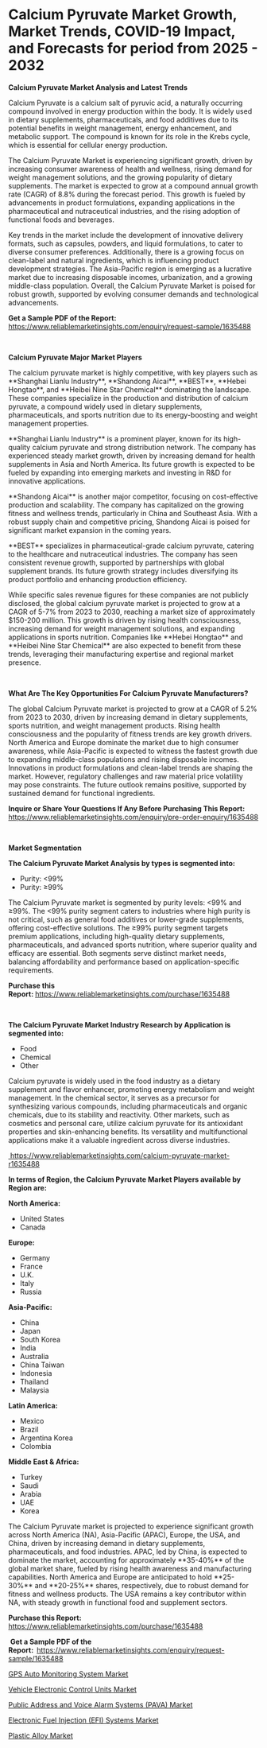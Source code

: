 <p><h1>Calcium Pyruvate Market Growth, Market Trends, COVID-19 Impact, and Forecasts for period from 2025 - 2032</h1></p><p><strong>Calcium Pyruvate Market Analysis and Latest Trends</strong></p>
<p><p>Calcium Pyruvate is a calcium salt of pyruvic acid, a naturally occurring compound involved in energy production within the body. It is widely used in dietary supplements, pharmaceuticals, and food additives due to its potential benefits in weight management, energy enhancement, and metabolic support. The compound is known for its role in the Krebs cycle, which is essential for cellular energy production.</p><p>The Calcium Pyruvate Market is experiencing significant growth, driven by increasing consumer awareness of health and wellness, rising demand for weight management solutions, and the growing popularity of dietary supplements. The market is expected to grow at a compound annual growth rate (CAGR) of 8.8% during the forecast period. This growth is fueled by advancements in product formulations, expanding applications in the pharmaceutical and nutraceutical industries, and the rising adoption of functional foods and beverages.</p><p>Key trends in the market include the development of innovative delivery formats, such as capsules, powders, and liquid formulations, to cater to diverse consumer preferences. Additionally, there is a growing focus on clean-label and natural ingredients, which is influencing product development strategies. The Asia-Pacific region is emerging as a lucrative market due to increasing disposable incomes, urbanization, and a growing middle-class population. Overall, the Calcium Pyruvate Market is poised for robust growth, supported by evolving consumer demands and technological advancements.</p></p>
<p><strong>Get a Sample PDF of the Report:&nbsp;</strong> <a href="https://www.reliablemarketinsights.com/enquiry/request-sample/1635488?utm_campaign=1994&utm_medium=2&utm_source=Github&utm_content=ia&utm_term=25012025&utm_id=calcium-pyruvate">https://www.reliablemarketinsights.com/enquiry/request-sample/1635488</a></p>
<p>&nbsp;</p>
<p><strong>Calcium Pyruvate Major Market Players</strong></p>
<p><p>The calcium pyruvate market is highly competitive, with key players such as **Shanghai Lianlu Industry**, **Shandong Aicai**, **BEST**, **Hebei Hongtao**, and **Heibei Nine Star Chemical** dominating the landscape. These companies specialize in the production and distribution of calcium pyruvate, a compound widely used in dietary supplements, pharmaceuticals, and sports nutrition due to its energy-boosting and weight management properties.</p><p>**Shanghai Lianlu Industry** is a prominent player, known for its high-quality calcium pyruvate and strong distribution network. The company has experienced steady market growth, driven by increasing demand for health supplements in Asia and North America. Its future growth is expected to be fueled by expanding into emerging markets and investing in R&D for innovative applications.</p><p>**Shandong Aicai** is another major competitor, focusing on cost-effective production and scalability. The company has capitalized on the growing fitness and wellness trends, particularly in China and Southeast Asia. With a robust supply chain and competitive pricing, Shandong Aicai is poised for significant market expansion in the coming years.</p><p>**BEST** specializes in pharmaceutical-grade calcium pyruvate, catering to the healthcare and nutraceutical industries. The company has seen consistent revenue growth, supported by partnerships with global supplement brands. Its future growth strategy includes diversifying its product portfolio and enhancing production efficiency.</p><p>While specific sales revenue figures for these companies are not publicly disclosed, the global calcium pyruvate market is projected to grow at a CAGR of 5-7% from 2023 to 2030, reaching a market size of approximately $150-200 million. This growth is driven by rising health consciousness, increasing demand for weight management solutions, and expanding applications in sports nutrition. Companies like **Hebei Hongtao** and **Heibei Nine Star Chemical** are also expected to benefit from these trends, leveraging their manufacturing expertise and regional market presence.</p></p>
<p>&nbsp;</p>
<p><strong>What Are The Key Opportunities For Calcium Pyruvate Manufacturers?</strong></p>
<p><p>The global Calcium Pyruvate market is projected to grow at a CAGR of 5.2% from 2023 to 2030, driven by increasing demand in dietary supplements, sports nutrition, and weight management products. Rising health consciousness and the popularity of fitness trends are key growth drivers. North America and Europe dominate the market due to high consumer awareness, while Asia-Pacific is expected to witness the fastest growth due to expanding middle-class populations and rising disposable incomes. Innovations in product formulations and clean-label trends are shaping the market. However, regulatory challenges and raw material price volatility may pose constraints. The future outlook remains positive, supported by sustained demand for functional ingredients.</p></p>
<p><strong>Inquire or Share Your Questions If Any Before Purchasing This Report:</strong> <a href="https://www.reliablemarketinsights.com/enquiry/pre-order-enquiry/1635488?utm_campaign=1994&utm_medium=2&utm_source=Github&utm_content=ia&utm_term=25012025&utm_id=calcium-pyruvate">https://www.reliablemarketinsights.com/enquiry/pre-order-enquiry/1635488</a></p>
<p>&nbsp;</p>
<p><strong>Market Segmentation</strong></p>
<p><strong>The Calcium Pyruvate Market Analysis by types is segmented into:</strong></p>
<p><ul><li>Purity: <99%</li><li>Purity: ≥99%</li></ul></p>
<p><p>The Calcium Pyruvate market is segmented by purity levels: <99% and ≥99%. The <99% purity segment caters to industries where high purity is not critical, such as general food additives or lower-grade supplements, offering cost-effective solutions. The ≥99% purity segment targets premium applications, including high-quality dietary supplements, pharmaceuticals, and advanced sports nutrition, where superior quality and efficacy are essential. Both segments serve distinct market needs, balancing affordability and performance based on application-specific requirements.</p></p>
<p><strong>Purchase this Report:&nbsp;</strong><a href="https://www.reliablemarketinsights.com/purchase/1635488?utm_campaign=1994&utm_medium=2&utm_source=Github&utm_content=ia&utm_term=25012025&utm_id=calcium-pyruvate">https://www.reliablemarketinsights.com/purchase/1635488</a></p>
<p>&nbsp;</p>
<p><strong>The Calcium Pyruvate Market Industry Research by Application is segmented into:</strong></p>
<p><ul><li>Food</li><li>Chemical</li><li>Other</li></ul></p>
<p><p>Calcium pyruvate is widely used in the food industry as a dietary supplement and flavor enhancer, promoting energy metabolism and weight management. In the chemical sector, it serves as a precursor for synthesizing various compounds, including pharmaceuticals and organic chemicals, due to its stability and reactivity. Other markets, such as cosmetics and personal care, utilize calcium pyruvate for its antioxidant properties and skin-enhancing benefits. Its versatility and multifunctional applications make it a valuable ingredient across diverse industries.</p></p>
<p><a href="https://www.reliablemarketinsights.com/calcium-pyruvate-market-r1635488?utm_campaign=1994&utm_medium=2&utm_source=Github&utm_content=ia&utm_term=25012025&utm_id=calcium-pyruvate">&nbsp;https://www.reliablemarketinsights.com/calcium-pyruvate-market-r1635488</a></p>
<p><strong>In terms of Region, the Calcium Pyruvate Market Players available by Region are:</strong></p>
<p>
    <p> <strong> North America: </strong>
        <ul>
            <li>United States</li>
            <li>Canada</li>
        </ul>
        </p> 
    <p> <strong> Europe: </strong>
        <ul>
            <li>Germany</li>
            <li>France</li>
            <li>U.K.</li>
            <li>Italy</li>
            <li>Russia</li>
        </ul>
        </p> 
    <p> <strong> Asia-Pacific: </strong>
        <ul>
            <li>China</li>
            <li>Japan</li>
            <li>South Korea</li>
            <li>India</li>
            <li>Australia</li>
            <li>China Taiwan</li>
            <li>Indonesia</li>
            <li>Thailand</li>
            <li>Malaysia</li>
        </ul>
        </p> 
    <p> <strong> Latin America: </strong>
        <ul>
            <li>Mexico</li>
            <li>Brazil</li>
            <li>Argentina Korea</li>
            <li>Colombia</li>
        </ul>
        </p> 
    <p> <strong> Middle East & Africa: </strong>
        <ul>
            <li>Turkey</li>
            <li>Saudi</li>
            <li>Arabia</li>
            <li>UAE</li>
            <li>Korea</li>
        </ul>
    </p>
    </p>
<p><p>The Calcium Pyruvate market is projected to experience significant growth across North America (NA), Asia-Pacific (APAC), Europe, the USA, and China, driven by increasing demand in dietary supplements, pharmaceuticals, and food industries. APAC, led by China, is expected to dominate the market, accounting for approximately **35-40%** of the global market share, fueled by rising health awareness and manufacturing capabilities. North America and Europe are anticipated to hold **25-30%** and **20-25%** shares, respectively, due to robust demand for fitness and wellness products. The USA remains a key contributor within NA, with steady growth in functional food and supplement sectors.</p></p>
<p><strong>Purchase this Report: </strong><a href="https://www.reliablemarketinsights.com/purchase/1635488?utm_campaign=1994&utm_medium=2&utm_source=Github&utm_content=ia&utm_term=25012025&utm_id=calcium-pyruvate">https://www.reliablemarketinsights.com/purchase/1635488</a></p>
<p>&nbsp;<strong>Get a Sample PDF of the Report:&nbsp;&nbsp;</strong><a href="https://www.reliablemarketinsights.com/enquiry/request-sample/1635488?utm_campaign=1994&utm_medium=2&utm_source=Github&utm_content=ia&utm_term=25012025&utm_id=calcium-pyruvate">https://www.reliablemarketinsights.com/enquiry/request-sample/1635488</a></p>
<p><strong></strong></p>
<p><p><a href="https://www.linkedin.com/pulse/forecasting-trends-gps-auto-monitoring-system-market-sales-68otf?utm_campaign=1994&utm_medium=2&utm_source=Github&utm_content=ia&utm_term=25012025&utm_id=calcium-pyruvate">GPS Auto Monitoring System Market</a></p><p><a href="https://www.linkedin.com/pulse/vehicle-electronic-control-units-market-emerging-trends-5urhf?utm_campaign=1994&utm_medium=2&utm_source=Github&utm_content=ia&utm_term=25012025&utm_id=calcium-pyruvate">Vehicle Electronic Control Units Market</a></p><p><a href="https://www.linkedin.com/pulse/overview-public-address-voice-alarm-systems-pava-markets-aodcf?utm_campaign=1994&utm_medium=2&utm_source=Github&utm_content=ia&utm_term=25012025&utm_id=calcium-pyruvate">Public Address and Voice Alarm Systems (PAVA) Market</a></p><p><a href="https://www.linkedin.com/pulse/growth-projections-electronic-fuel-injection-efi-systems-oq0ye?utm_campaign=1994&utm_medium=2&utm_source=Github&utm_content=ia&utm_term=25012025&utm_id=calcium-pyruvate">Electronic Fuel Injection (EFI) Systems Market</a></p><p><a href="https://github.com/FassouRP/Market-Research-Report-List-7/blob/main/plastic-alloy-market.md?utm_campaign=1994&utm_medium=2&utm_source=Github&utm_content=ia&utm_term=25012025&utm_id=calcium-pyruvate">Plastic Alloy Market</a></p></p>